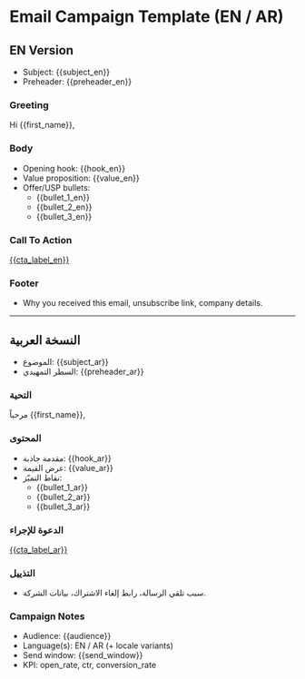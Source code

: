 # Email Campaign Template (EN / AR)

## EN Version
- Subject: {{subject_en}}
- Preheader: {{preheader_en}}

### Greeting
Hi {{first_name}},

### Body
- Opening hook: {{hook_en}}
- Value proposition: {{value_en}}
- Offer/USP bullets:
  - {{bullet_1_en}}
  - {{bullet_2_en}}
  - {{bullet_3_en}}

### Call To Action
[{{cta_label_en}}]({{cta_url}})

### Footer
- Why you received this email, unsubscribe link, company details.

---

## النسخة العربية
- الموضوع: {{subject_ar}}
- السطر التمهيدي: {{preheader_ar}}

### التحية
مرحباً {{first_name}},

### المحتوى
- مقدمة جاذبة: {{hook_ar}}
- عرض القيمة: {{value_ar}}
- نقاط التميّز:
  - {{bullet_1_ar}}
  - {{bullet_2_ar}}
  - {{bullet_3_ar}}

### الدعوة للإجراء
[{{cta_label_ar}}]({{cta_url}})

### التذييل
- سبب تلقي الرسالة، رابط إلغاء الاشتراك، بيانات الشركة.

### Campaign Notes
- Audience: {{audience}}
- Language(s): EN / AR (+ locale variants)
- Send window: {{send_window}}
- KPI: open_rate, ctr, conversion_rate
